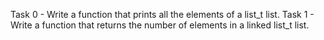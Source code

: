Task 0 - Write a function that prints all the elements of a list_t list.
Task 1 - Write a function that returns the number of elements in a linked list_t list.

